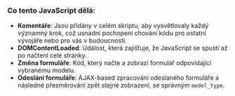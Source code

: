 ### Co tento JavaScript dělá:

- **Komentáře**: Jsou přidány v celém skriptu, aby vysvětlovaly každý významný krok, což usnadní pochopení chování kódu pro ostatní vývojáře nebo pro vás v budoucnosti.
- **DOMContentLoaded**: Událost, která zajišťuje, že JavaScript se spustí až po načtení celé stránky.
- **Změna formuláře**: Kód, který načte a zobrazí formulář odpovídající vybranému modelu.
- **Odeslání formuláře**: AJAX-based zpracování odeslaného formuláře a následné přesměrování zpět stejné zobrazení, se správným `model_type`. 